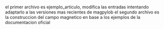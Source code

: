 el primer archivo es ejemplo_articulo, modifica las entradas intentando adaptarlo a las versiones mas recientes de magpylob
el segundo archivo es la construccion del campo magnetico en base a los ejemplos de la documentacion oficial

